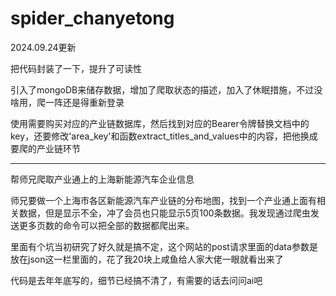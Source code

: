 # spider_chanyetong
2024.09.24更新

把代码封装了一下，提升了可读性

引入了mongoDB来储存数据，增加了爬取状态的描述，加入了休眠措施，不过没啥用，爬一阵还是得重新登录

使用需要购买对应的产业链数据库，然后找到对应的Bearer令牌替换文档中的key，还要修改'area_key'和函数extract_titles_and_values中的内容，把他换成要爬的产业链环节

**********************************************
帮师兄爬取产业通上的上海新能源汽车企业信息

师兄要做一个上海市各区新能源汽车产业链的分布地图，找到一个产业通上面有相关数据，但是显示不全，冲了会员也只能显示5页100条数据。我发现通过爬虫发送更多页数的命令可以把全部的数据都爬出来。

里面有个坑当初研究了好久就是搞不定，这个网站的post请求里面的data参数是放在json这一栏里面的，花了我20块上咸鱼给人家大佬一眼就看出来了

代码是去年年底写的，细节已经搞不清了，有需要的话去问问ai吧
